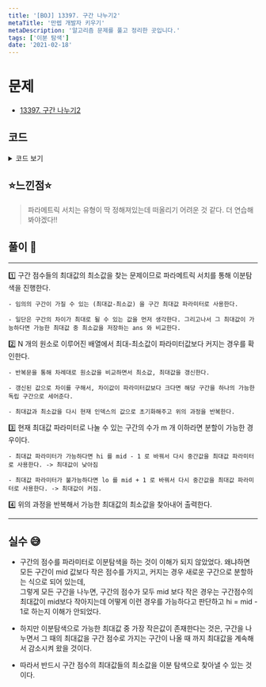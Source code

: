```yaml
---
title: '[BOJ] 13397. 구간 나누기2'
metaTitle: '만렙 개발자 키우기'
metaDescription: '알고리즘 문제를 풀고 정리한 곳입니다.'
tags: ['이분 탐색']
date: '2021-02-18'
---
```


# 문제

- [13397. 구간 나누기2](https://www.acmicpc.net/problem/13397)

## 코드

<details><summary> 코드 보기 </summary>

```java
import java.io.BufferedReader;
import java.io.IOException;
import java.io.InputStreamReader;
import java.util.Arrays;
import java.util.StringTokenizer;

public class Q13397 {
    static int n, m, arr[], cache[][], maxSeg[], minSeg[];
    public static void main(String[] args) throws IOException {
        init();
        solution();
    }

    static void solution() {
        int lo = 0, hi = 10000, ans = Integer.MAX_VALUE;
        while(lo <= hi){
            int mid = (lo + hi) / 2;
            if(parametricSearch(mid)){
                hi = mid - 1;
                ans = Math.min(ans, mid);
            }
            else lo = mid + 1;
        }
        System.out.println(ans);
    }

    static boolean parametricSearch(int mid) {
        int max = arr[0], min = arr[0], diff = max - min, group = 1;
        for (int i = 1; i < n; i++) {
            max = Math.max(max, arr[i]);
            min = Math.min(min, arr[i]);
            diff = max - min;
            if(diff > mid) {
                group += 1;
                max = min = arr[i];
            }
        }
        if(group <= m) return true;
        return false;
    }

    static void init() throws IOException {
        BufferedReader br = new BufferedReader(new InputStreamReader(System.in));
        StringTokenizer st = new StringTokenizer(br.readLine());
        n = Integer.parseInt(st.nextToken());
        m = Integer.parseInt(st.nextToken());
        st = new StringTokenizer(br.readLine());
        arr = new int[n];
        for (int i = 0; i < n; i++)
            arr[i] = Integer.parseInt(st.nextToken());
    }
}
```

</details>

## ⭐️느낀점⭐️

> 파라메트릭 서치는 유형이 딱 정해져있는데 떠올리기 어려운 것 같다. 더 연습해봐야겠다!!

## 풀이 📣

<hr/>

1️⃣ 구간 점수들의 최대값의 최소값을 찾는 문제이므로 파라메트릭 서치를 통해 이분탐색을 진행한다.

    - 임의의 구간이 가질 수 있는 (최대값-최소값) 을 구간 최대값 파라미터로 사용한다.

    - 일단은 구간의 차이가 최대로 될 수 있는 값을 먼저 생각한다. 그리고나서 그 최대값이 가능하다면 가능한 최대값 중 최소값을 저장하는 ans 와 비교한다.

2️⃣ N 개의 원소로 이루어진 배열에서 최대-최소값이 파라미터값보다 커지는 경우를 확인한다.

    - 반복문을 통해 차례대로 원소값을 비교하면서 최소값, 최대값을 갱신한다.

    - 갱신된 값으로 차이를 구해서, 차이값이 파라미터값보다 크다면 해당 구간을 하나의 가능한 독립 구간으로 세어준다.

    - 최대값과 최소값을 다시 현재 인덱스의 값으로 초기화해주고 위의 과정을 반복한다.

3️⃣ 현재 최대값 파라미터로 나눌 수 있는 구간의 수가 m 개 이하라면 분할이 가능한 경우이다.

    - 최대값 파라미터가 가능하다면 hi 를 mid - 1 로 바꿔서 다시 중간값을 최대값 파라미터로 사용한다. -> 최대값이 낮아짐

    - 최대값 파라미터가 불가능하다면 lo 를 mid + 1 로 바꿔서 다시 중간값을 최대값 파라미터로 사용한다. -> 최대값이 커짐.

4️⃣ 위의 과정을 반복해서 가능한 최대값의 최소값을 찾아내어 출력한다.

<hr/>

## 실수 😅

- 구간의 점수를 파라미터로 이분탐색을 하는 것이 이해가 되지 않았었다. 왜냐하면 모든 구간이 mid 값보다 작은 점수를 가지고, 커지는 경우 새로운 구간으로 분할하는 식으로 되어 있는데, <br/>
  그렇게 모든 구간을 나누면, 구간의 점수가 모두 mid 보다 작은 경우는 구간점수의 최대값이 mid보다 작아지는데 어떻게 이런 경우를 가능하다고 판단하고 hi = mid - 1로 하는지 이해가 안되었다.
- 하지만 이분탐색으로 가능한 최대값 중 가장 작은값이 존재한다는 것은, 구간을 나누면서 그 때의 최대값을 구간 점수로 가지는 구간이 나올 때 까지 최대값을 계속해서 감소시켜 왔을 것이다.

- 따라서 반드시 구간 점수의 최대값들의 최소값을 이분 탐색으로 찾아낼 수 있는 것이다.
